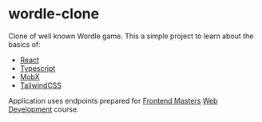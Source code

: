 # wordle-clone

Clone of well known Wordle game. This a simple project to learn about the basics of:

-    [React](https://reactjs.org/)
-    [Typescript](https://www.typescriptlang.org/)
-    [MobX](https://mobx.js.org/README.html)
-    [TailwindCSS](https://tailwindcss.com/)

Application uses endpoints prepared for [Frontend Masters](https://frontendmasters.com/) [Web Development](https://frontendmasters.com/courses/web-development-v3/) course.
